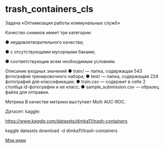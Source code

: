 # trash_containers_cls

Задача «Оптимизация работы коммунальных служб»

Качество снимков имеет три категории:

● неудовлетворительного качества;

● с отсутствующими мусорными баками;

● соответствующие всем необходимым условиям.


Описание входных значений
● train/ — папка, содержащая 543 фотографий тренировочного набора;
● test/ — папка, содержащая 224 фотографий для классификации;
● train.csv — содержит в себе 2 столбца id-фотографии и ее класс;
● sample_submission.csv — образец файла для отправки.


Метрика
В качестве метрики выступает Multi AUC-ROC.

Датасет:
kaggle:

https://www.kaggle.com/datasets/dimka11/trash-containers

kaggle datasets download -d dimka11/trash-containers

[Мои идеи](https://github.com/dimka11/trash_containers_cls/blob/main/ideas.md)


